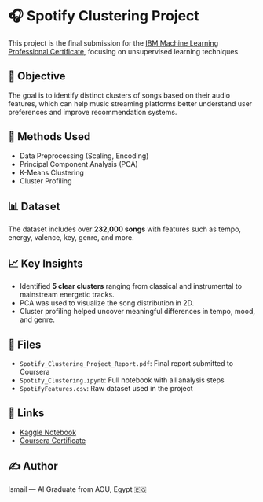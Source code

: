 # 🎧 Spotify Clustering Project

This project is the final submission for the [IBM Machine Learning Professional Certificate](https://www.coursera.org/professional-certificates/ibm-machine-learning), focusing on unsupervised learning techniques.

## 📌 Objective
The goal is to identify distinct clusters of songs based on their audio features, which can help music streaming platforms better understand user preferences and improve recommendation systems.

## 🧠 Methods Used
- Data Preprocessing (Scaling, Encoding)
- Principal Component Analysis (PCA)
- K-Means Clustering
- Cluster Profiling

## 📊 Dataset
The dataset includes over **232,000 songs** with features such as tempo, energy, valence, key, genre, and more.

## 📈 Key Insights
- Identified **5 clear clusters** ranging from classical and instrumental to mainstream energetic tracks.
- PCA was used to visualize the song distribution in 2D.
- Cluster profiling helped uncover meaningful differences in tempo, mood, and genre.

## 📁 Files
- `Spotify_Clustering_Project_Report.pdf`: Final report submitted to Coursera
- `Spotify_Clustering.ipynb`: Full notebook with all analysis steps
- `SpotifyFeatures.csv`: Raw dataset used in the project

## 🔗 Links
- [Kaggle Notebook]([https://www.kaggle.com/](https://www.kaggle.com/code/esmailelhariri/spotify-clustering-project))  
- [Coursera Certificate]([https://www.coursera.org/](https://www.coursera.org/account/accomplishments/verify/7YL772SVUXLL))  

## ✍️ Author
Ismail — AI Graduate from AOU, Egypt 🇪🇬  

